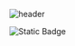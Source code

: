 ![header](https://capsule-render.vercel.app/api?type=shark&color=auto&height=100&section=header&text=안성진연습장%20&fontSize=30)

![Static Badge](https://img.shields.io/badge/instagram-pink?logo=instagram)
